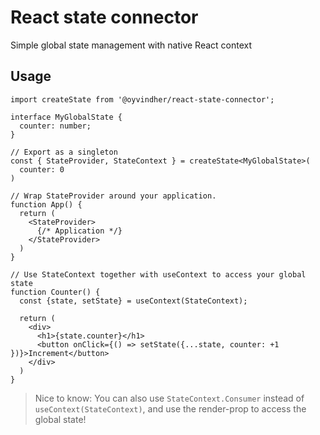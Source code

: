 # React state connector

Simple global state management with native React context

## Usage

```tsx
import createState from '@oyvindher/react-state-connector';

interface MyGlobalState {
  counter: number;
}

// Export as a singleton
const { StateProvider, StateContext } = createState<MyGlobalState>(
  counter: 0
)

// Wrap StateProvider around your application.
function App() {
  return (
    <StateProvider>
      {/* Application */}
    </StateProvider>
  )
}

// Use StateContext together with useContext to access your global state
function Counter() {
  const {state, setState} = useContext(StateContext);

  return (
    <div>
      <h1>{state.counter}</h1>
      <button onClick={() => setState({...state, counter: +1 })}>Increment</button>
    </div>
  )
}

```

> Nice to know: You can also use `StateContext.Consumer` instead of `useContext(StateContext)`, and use the render-prop to access the global state!
